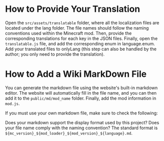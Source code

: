 # How to Provide Your Translation
Open the `src/assets/translatable` folder, where all the localization files are located under the lang folder. The file names should follow the naming conventions used within the Minecraft mod. Then, provide the corresponding translations for each key in the JSON files. Finally, open the `translatable.js` file, and add the corresponding enum in language.enum. Add your translated files to onlyLang (this step can also be handled by the author; you only need to provide the translation).

# How to Add a Wiki MarkDown File
You can generate the markdown file using the website's built-in markdown editor. The website will automatically fill in the file name, and you can then add it to the `public/md/mod_name` folder. Finally, add the mod information in `mod.js`.

If you must use your own markdown file, make sure to check the following:

Does your markdown support the display format used by this project?
Does your file name comply with the naming convention? The standard format is `${mc_version}_${mod_loader}_${mod_version}_${language}.md`.